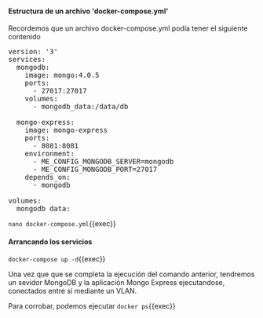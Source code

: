 #### Estructura de un archivo 'docker-compose.yml'

Recordemos que un archivo docker-compose.yml podía tener el siguiente contenido

<pre>
version: '3'
services:
  mongodb:
    image: mongo:4.0.5
    ports:
      - 27017:27017
    volumes:
      - mongodb_data:/data/db

  mongo-express:
    image: mongo-express
    ports:
      - 8081:8081
    environment:
      - ME_CONFIG_MONGODB_SERVER=mongodb
      - ME_CONFIG_MONGODB_PORT=27017
    depends_on:
      - mongodb

volumes:
  mongodb_data:
</pre>


`nano docker-compose.yml`{{exec}}


#### Arrancando los servicios
`docker-compose up -d`{{exec}}

Una vez que que se completa la ejecución del comando anterior, tendremos un sevidor MongoDB y la aplicación Mongo Express ejecutandose, conectados entre sí mediante un VLAN.

Para corrobar, podemos ejecutar 
`docker ps`{{exec}}
